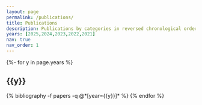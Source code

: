 ```yaml
---
layout: page
permalink: /publications/
title: Publications
description: Publications by categories in reversed chronological order. * denotes equal contribution.
years: [2025,2024,2023,2022,2021]
nav: true
nav_order: 1
---
```

<!-- _pages/publications.md -->
<div class="publications">

{%- for y in page.years %}
  <h2 class="year">{{y}}</h2>
  {% bibliography -f papers -q @*[year={{y}}]* %}
{% endfor %}

</div>
